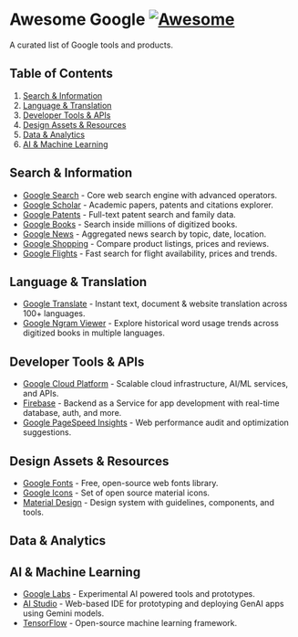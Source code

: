 # Awesome Google [![Awesome](https://awesome.re/badge.svg)](https://awesome.re)

A curated list of Google tools and products.

## Table of Contents
1. [Search & Information](#search--information)
2. [Language & Translation](#language--translation)
3. [Developer Tools & APIs](#developer-tools--apis)
4. [Design Assets & Resources](#design-assets--resources)
5. [Data & Analytics](#data-analytics)
6. [AI & Machine Learning](#ai--machine-learning)

## Search & Information
- [Google Search](https://www.google.com) - Core web search engine with advanced operators.
- [Google Scholar](https://scholar.google.com) - Academic papers, patents and citations explorer.
- [Google Patents](https://patents.google.com) - Full-text patent search and family data.
- [Google Books](https://books.google.com) - Search inside millions of digitized books.
- [Google News](https://news.google.com) - Aggregated news search by topic, date, location.
- [Google Shopping](https://shopping.google.com) - Compare product listings, prices and reviews.
- [Google Flights](https://www.google.com/flights) - Fast search for flight availability, prices and trends.

## Language & Translation
- [Google Translate](https://translate.google.com) - Instant text, document & website translation across 100+ languages.
- [Google Ngram Viewer](https://books.google.com/ngrams) - Explore historical word usage trends across digitized books in multiple languages.

## Developer Tools & APIs
- [Google Cloud Platform](https://cloud.google.com) - Scalable cloud infrastructure, AI/ML services, and APIs.
- [Firebase](https://firebase.google.com) - Backend as a Service for app development with real-time database, auth, and more.
- [Google PageSpeed Insights](https://pagespeed.web.dev) - Web performance audit and optimization suggestions.

## Design Assets & Resources
- [Google Fonts](https://fonts.google.com) - Free, open-source web fonts library.
- [Google Icons](https://fonts.google.com/icons) - Set of open source material icons.
- [Material Design](https://m3.material.io) - Design system with guidelines, components, and tools.

## Data & Analytics

## AI & Machine Learning
- [Google Labs](https://labs.google) - Experimental AI powered tools and prototypes.
- [AI Studio](https://aistudio.google.com) - Web-based IDE for prototyping and deploying GenAI apps using Gemini models.
- [TensorFlow](https://www.tensorflow.org) - Open-source machine learning framework.
